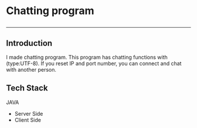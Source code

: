 # Chatting program<hr>

<h2> Introduction</h2>
I made chatting program. This program has chatting functions with (type:UTF-8). If you reset IP and port number, you can connect and chat with another person. 


<h2>Tech Stack </h2> 
JAVA



* Server Side
* Client Side
